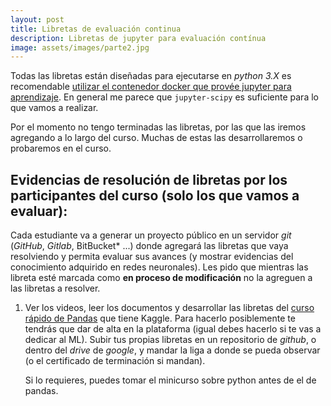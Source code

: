 ```yaml
---
layout: post
title: Libretas de evaluación continua
description: Libretas de jupyter para evaluación contínua
image: assets/images/parte2.jpg
---
```


Todas las libretas están diseñadas para ejecutarse en *python 3.X* es recomendable [utilizar el contenedor docker que provée jupyter para aprendizaje](https://jupyter-docker-stacks.readthedocs.io/en/latest/index.html). En general me parece que `jupyter-scipy` es suficiente para lo que vamos a realizar.

Por el momento no tengo terminadas las libretas, por las que las iremos agregando a lo largo del curso. Muchas de estas las desarrollaremos o probaremos en el curso.




## Evidencias de resolución de libretas por los participantes del curso (solo los que vamos a evaluar):

Cada estudiante va a generar un proyecto público en un servidor *git* (*GitHub*, *Gitlab*, BitBucket* ...) donde agregará las libretas que vaya resolviendo y permita evaluar sus avances (y mostrar evidencias del conocimiento adquirido en redes neuronales). Les pido que mientras las libreta esté marcada como **en proceso de modificación** no la agreguen a las libretas a resolver.


1. Ver los videos, leer los documentos y desarrollar las libretas del [curso rápido de Pandas](https://www.kaggle.com/learn/pandas) que tiene Kaggle. Para hacerlo posiblemente te tendrás que dar de alta en la 
   plataforma (igual debes hacerlo si te vas a dedicar al ML). Subir tus propias libretas en un repositorio de *github*, o 
   dentro del *drive* de *google*, y mandar la liga a donde se pueda observar (o el certificado de terminación si mandan). 
   
   Si lo requieres, puedes tomar el minicurso sobre python antes de el de pandas.



